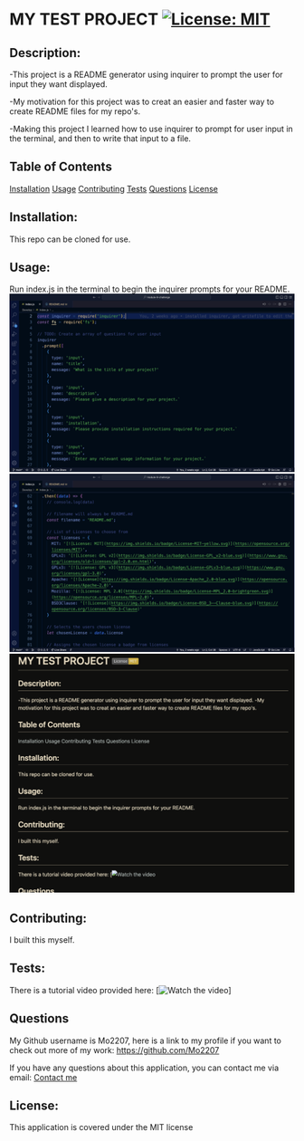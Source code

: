 # MY TEST PROJECT [![License: MIT](https://img.shields.io/badge/License-MIT-yellow.svg)](https://opensource.org/licenses/MIT)

## Description: 
-This project is a README generator using inquirer to prompt the user for input they want displayed.

-My motivation for this project was to creat an easier and faster way to create README files for my repo's.

-Making this project I learned how to use inquirer to prompt for user input in the terminal, and then to write that input to a file.

## Table of Contents
[Installation](#installation)
[Usage](#usage)
[Contributing](#contributing)
[Tests](#tests)
[Questions](#questions)
[License](#license)

## Installation:
This repo can be cloned for use.
    
## Usage:
Run index.js in the terminal to begin the inquirer prompts for your README.
!["README prompts"](/images/READMEprompts.png)
!["README licenses"](/images/READMElicenses.png)
!["README"](/images/READMEexample.png)
    
## Contributing:
I built this myself.
    
## Tests:
There is a tutorial video provided here: [![Watch the video](https://mega.nz/file/MQBBjBZT#IINrZwMiuqn23y8Uhi7DgHmXmtuGnx4BcEj9niSZbbI)]

## Questions
My Github username is Mo2207, here is a link to my profile if you want to check out more of my work: 
https://github.com/Mo2207

If you have any questions about this application, you can contact me via email: 
[Contact me](mailto:gabemorris1042@gmail.com)

## License:
This application is covered under the MIT license